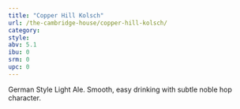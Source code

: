 ```yaml
---
title: "Copper Hill Kolsch"
url: /the-cambridge-house/copper-hill-kolsch/
category: 
style: 
abv: 5.1
ibu: 0
srm: 0
upc: 0
---
```

German Style Light Ale. Smooth, easy drinking with subtle noble hop character.
